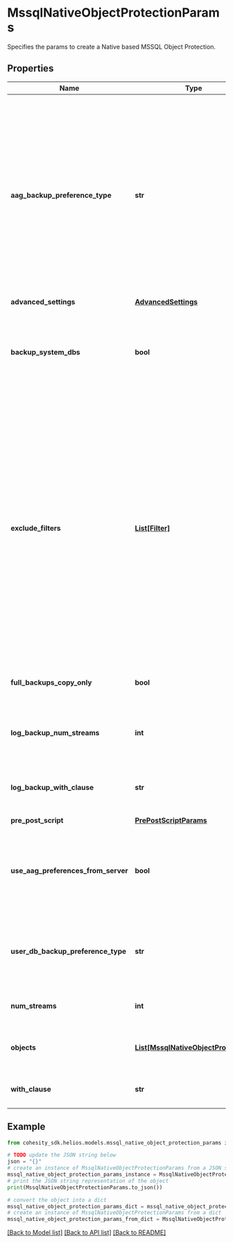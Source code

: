 # MssqlNativeObjectProtectionParams

Specifies the params to create a Native based MSSQL Object Protection.

## Properties

Name | Type | Description | Notes
------------ | ------------- | ------------- | -------------
**aag_backup_preference_type** | **str** | Specifies the preference type for backing up databases that are part of an AAG. If not specified, then default preferences of the AAG server are applied. This field wont be applicable if user DB preference is set to skip AAG databases. | [optional] 
**advanced_settings** | [**AdvancedSettings**](AdvancedSettings.md) |  | [optional] 
**backup_system_dbs** | **bool** | Specifies whether to backup system databases. If not specified then parameter is set to true. | [optional] 
**exclude_filters** | [**List[Filter]**](Filter.md) | Specifies the list of exclusion filters applied during the group creation or edit. These exclusion filters can be wildcard supported strings or regular expressions. Objects satisfying the will filters will be excluded during backup and also auto protected objects will be ignored if filtered by any of the filters. | [optional] 
**full_backups_copy_only** | **bool** | Specifies whether full backups should be copy-only. | [optional] 
**log_backup_num_streams** | **int** | Specifies the number of streams to be used for log backups. | [optional] 
**log_backup_with_clause** | **str** | Specifies the WithClause to be used for log backups. | [optional] 
**pre_post_script** | [**PrePostScriptParams**](PrePostScriptParams.md) |  | [optional] 
**use_aag_preferences_from_server** | **bool** | Specifies whether or not the AAG backup preferences specified on the SQL Server host should be used. | [optional] 
**user_db_backup_preference_type** | **str** | Specifies the preference type for backing up user databases on the host. | [optional] 
**num_streams** | **int** | Specifies the number of streams to be used. | [optional] 
**objects** | [**List[MssqlNativeObjectProtection]**](MssqlNativeObjectProtection.md) | Specifies the list of objects to be protected. | 
**with_clause** | **str** | Specifies the WithClause to be used. | [optional] 

## Example

```python
from cohesity_sdk.helios.models.mssql_native_object_protection_params import MssqlNativeObjectProtectionParams

# TODO update the JSON string below
json = "{}"
# create an instance of MssqlNativeObjectProtectionParams from a JSON string
mssql_native_object_protection_params_instance = MssqlNativeObjectProtectionParams.from_json(json)
# print the JSON string representation of the object
print(MssqlNativeObjectProtectionParams.to_json())

# convert the object into a dict
mssql_native_object_protection_params_dict = mssql_native_object_protection_params_instance.to_dict()
# create an instance of MssqlNativeObjectProtectionParams from a dict
mssql_native_object_protection_params_from_dict = MssqlNativeObjectProtectionParams.from_dict(mssql_native_object_protection_params_dict)
```
[[Back to Model list]](../README.md#documentation-for-models) [[Back to API list]](../README.md#documentation-for-api-endpoints) [[Back to README]](../README.md)


